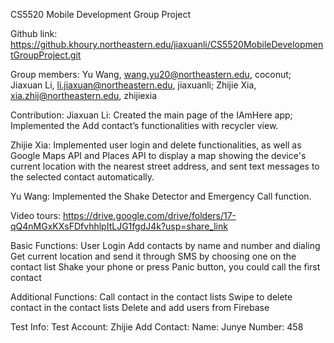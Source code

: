 CS5520 Mobile Development Group Project

Github link:
https://github.khoury.northeastern.edu/jiaxuanli/CS5520MobileDevelopmentGroupProject.git


Group members:
Yu Wang, wang.yu20@northeastern.edu, coconut;
Jiaxuan Li, li.jiaxuan@northeastern.edu, jiaxuanli;
Zhijie Xia, xia.zhij@northeastern.edu, zhijiexia

Contribution:
Jiaxuan Li: Created the main page of the IAmHere app; Implemented the Add contact’s functionalities with recycler view. 

Zhijie Xia: Implemented user login and delete functionalities, as well as Google Maps API and Places API to display a map showing the device's current location with the nearest street address, and sent text messages to the selected contact automatically.

Yu Wang: Implemented the Shake Detector and Emergency Call function. 



Video tours:
https://drive.google.com/drive/folders/17-qQ4nMGxKXsFDfvhhlpItLJG1fgdJ4k?usp=share_link

Basic Functions:
User Login
Add contacts by name and number and dialing
Get current location and send it through SMS by choosing one on the contact list
Shake your phone or press Panic button, you could call the first contact

Additional Functions:
Call contact in the contact lists
Swipe to delete contact in the contact lists
Delete and add users from Firebase


Test Info:
Test Account: Zhijie
Add Contact: 
Name: Junye
Number: 458

